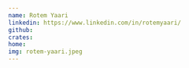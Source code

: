 ```yaml
---
name: Rotem Yaari
linkedin: https://www.linkedin.com/in/rotemyaari/
github:
crates:
home:
img: rotem-yaari.jpeg
---
```

